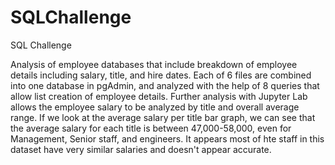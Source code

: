 # SQLChallenge
SQL Challenge

Analysis of employee databases that include breakdown of employee details including salary, title, and hire dates.  Each of 6 files are combined into one database in pgAdmin, and analyzed with the help of 8 queries that allow list creation of employee details.  Further analysis with Jupyter Lab allows the employee salary to be analyzed by title and overall average range.  If we look at the average salary per title bar graph, we can see that the average salary for each title is between 47,000-58,000, even for Management, Senior staff, and engineers.  It appears most of hte staff in this dataset have very similar salaries and doesn't appear accurate. 
